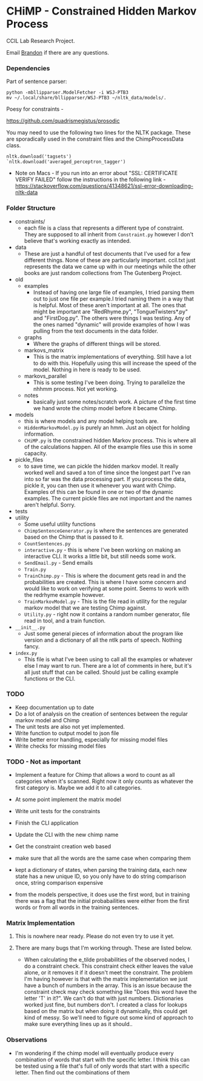 # CHiMP - Constrained Hidden Markov Process
CCIL Lab Research Project.

Email [Brandon](mailto:biggbran@isu.edu) if there are any questions.

### Dependencies
Part of sentence parser:
```
python -mbllipparser.ModelFetcher -i WSJ-PTB3
mv ~/.local/share/bllipparser/WSJ-PTB3 ~/nltk_data/models/.
```

Poesy for constraints -

https://github.com/quadrismegistus/prosodic



You may need to use the following two lines for the NLTK package. These are sporadically
used in the constraint files and the ChimpProcessData class.
```
nltk.download('tagsets')
`nltk.download('averaged_perceptron_tagger')
```
- Note on Macs - If you run into an error about "SSL: CERTIFICATE VERIFY FAILED" follow the instructions
in the following link - https://stackoverflow.com/questions/41348621/ssl-error-downloading-nltk-data
    
### Folder Structure
- constraints/
    - each file is a class that represents a different type of constraint.
They are supposed to all inherit from `Constraint.py` however I don't believe that's working
exactly as intended.
- data
    - These are just a handful of test documents that I've used for a few different things.
    None of these are particularly important. ccil.txt just represents the data we came up
    with in our meetings while the other books are just random collections from The Gutenberg Project.
- old
    - examples
        - Instead of having one large file of examples, I tried parsing them out to just one file per example.I tried naming them in a way that is helpful. Most of these aren't important at all. The ones that might be important are "RedRhyme.py", "TongueTwisters*.py" and "FirstDog.py". The others were things I was testing. Any of the ones named "dynamic" will provide examples of how I was pulling from the text documents in the data folder.
    - graphs
        - Where the graphs of different things will be stored.
    - markovs_matrix
        - This is the matrix implementations of everything. Still have a lot to do with this. Hopefully using this will increase the speed of the model. Nothing in here is ready to be used.
    - markovs_parallel
        - This is some testing I've been doing. Trying to parallelize the nhhmm process. Not yet working.
    - notes
        - basically just some notes/scratch work. A picture of the first time we hand wrote the chimp model before it became Chimp.
- models
    - this is where models and any model helping tools are. 
    - `HiddenMarkovModel.py` is purely an hmm. Just an object for holding information. 
    - `CHiMP.py` is the constrained hidden Markov process. This is where all of the calculations happen. All of the example files use this in some capacity.
- pickle_files
    - to save time, we can pickle the hidden markov model. It really worked well and saved a ton of time since the longest part I've ran into so far was the data processing part. If you process the data, pickle it, you can then use it whenever you want with Chimp. Examples of this can be found in one or two of the dynamic examples. The current pickle files are not important and the names aren't helpful. Sorry.
- tests
- utility
    - Some useful utility functions
    - `ChimpSentenceGenerator.py` is where the sentences are generated based on the Chimp that is passed to it. 
    - `CountSentences.py`
    - `interactive.py` - this is where I've been working on making an interactive CLI. It works a little bit, but still needs some work.
    - `SendEmail.py` - Send emails
    - `Train.py`
    - `TrainChimp.py` - This is where the document gets read in and the probabilities are created. This is where I have some concern and would like to work on verifying at some point. Seems to work with the redrhyme example however.
    - `TrainMarkovModel.py` - This is the file read in utility for the regular markov model that we are testing Chimp against.
    - `Utility.py` - right now it contains a random number generator, file read in tool, and a train function. 
- `__init__.py`
    - Just some general pieces of information about the program like version and a dictionary
    of all the ntlk parts of speech. Nothing fancy.
- `index.py`
    - This file is what I've been using to call all the examples or whatever else I may want to run.
    There are a lot of comments in here, but it's all just stuff that can be called. Should just be
    calling example functions or the CLI.

### TODO
- Keep documentation up to date
- Do a lot of analysis on the creation of sentences between the regular markov model and Chimp
- The unit tests are also not yet implemented.
- Write function to output model to json file
- Write better error handling, especially for missing model files
- Write checks for missing model files



### TODO - Not as important
- Implement a feature for Chimp that allows a word to count as all categories when it's
scanned. Right now it only counts as whatever the first category is. Maybe
we add it to all categories.
- At some point implement the matrix model
- Write unit tests for the constraints
- Finish the CLI application
- Update the CLI with the new chimp name
- Get the constraint creation web based
- make sure that all the words are the same case when comparing them

- kept a dictionary of states, when parsing the training data,
each new state has a new unique ID, so you only have to do string comparison once,
string comparison expensive
- from the models perspective, it does use the first word, but in training there was a flag
that the initial probabailities were either from the first words or from all words in the
training sentences.


### Matrix Implementation
1. This is nowhere near ready. Please do not even try to use it yet.
2. There are many bugs that I'm working through. These are listed below.
    
    - When calculating the e_tilde probabilities of the observed nodes, I 
    do a constraint check. This constraint check either leaves the value alone,
    or it removes it if it doesn't meet the constraint. The problem I'm having
    however is that with the matrix implementation we just have a bunch of numbers
    in the array. This is an issue because the constraint check may check something
    like "Does this word have the letter 'T' in it?". We can't do that with just numbers.
    Dictionaries worked just fine, but numbers don't. I created a class for lookups 
    based on the matrix but when doing it dynamically, this could get kind of messy. 
    So we'll need to figure out some kind of approach to make sure everything lines 
    up as it should..
    
### Observations
- I'm wondering if the chimp model will eventually produce every combination of words
that start with the specific letter. I think this can be tested using a file
that's full of only words that start with a specific letter. Then find out the 
combinations of them
